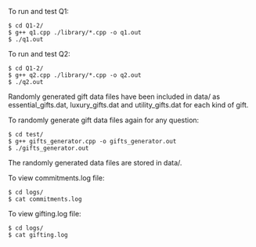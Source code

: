 To run and test Q1:
```
$ cd Q1-2/
$ g++ q1.cpp ./library/*.cpp -o q1.out
$ ./q1.out
```

To run and test Q2:
```
$ cd Q1-2/
$ g++ q2.cpp ./library/*.cpp -o q2.out
$ ./q2.out
```

Randomly generated gift data files have been included in data/ as essential_gifts.dat, luxury_gifts.dat and utility_gifts.dat for each kind of gift.  

To randomly generate gift data files again for any question:
```
$ cd test/
$ g++ gifts_generator.cpp -o gifts_generator.out
$ ./gifts_generator.out

```
The randomly generated data files are stored in data/.  

To view commitments.log file:
```
$ cd logs/
$ cat commitments.log
```

To view gifting.log file:
```
$ cd logs/
$ cat gifting.log
```
